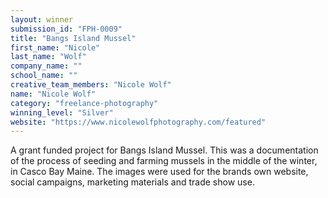 ```yaml
---
layout: winner
submission_id: "FPH-0009"
title: "Bangs Island Mussel"
first_name: "Nicole"
last_name: "Wolf"
company_name: ""
school_name: ""
creative_team_members: "Nicole Wolf"
name: "Nicole Wolf"
category: "freelance-photography"
winning_level: "Silver"
website: "https://www.nicolewolfphotography.com/featured"
---
```


A grant funded project for Bangs Island Mussel. This was a documentation of the process of seeding and farming mussels in the middle of the winter, in Casco Bay Maine. The images were used for the brands own website, social campaigns, marketing materials and trade show use.
